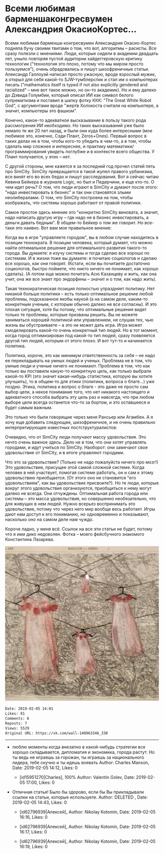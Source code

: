 # Всеми любимая барменшаконгресвумен Александрия ОкаcиоКортес...

Всеми любимая барменша-конгресвумен Александрия Окаcио-Кортес подняла бучу своими твитами о том, что вот, алгоритмы – расисты. Все сразу полезли с мнениями. Люди, которые сидели в академии двадцать лет, уныло повторяя пустой аудитории хайдеггеровскую критику технологии ("технология это плохо, потому что мы миром просто пользуемся"), очень обрадовались и пишут шизофреничные статьи. Александр Галлоуэй написал просто ужасную, вроде взрослый мужик, а открыл для себя какой-то SJW-тумблерспик и стал им о компьютерах писать ("mathematics itself is typed if not also explicitly gendered and racialized" – мне вот такое можно, но он-то академик). Но и ему далеко до Дэвида Голумбии, который описал ИИ как символ белого супрематизма и поставил в шапку фотку ККК: "The Great White Robot God", с аргументами вроде "жертв Холокоста считали на компьютере, а значит, компьютеры это фашизм". 
 
Конечно, какое-то адекватное высказывание в пользу такого рода рассмотрения ИИ необходимо. Но таких высказываний уже было немало те же 20 лет назад, и были они куда более интересными (мое любимое это, конечно, Сэди Плант, Zeros+Ones). Первый вопрос в таких делах не в том, чтобы кого-то убедить в чем-то, а в том, чтобы сделать мир сложнее и интереснее, и практику математики/программирования увидеть поглубже и в контексте всего общества. У Плант получается, у этих – нет. 
 
С другой стороны, мне кажется я за последний год прочел статей пять про SimCity. SimCity превращается в такой жупел правого урбанизма, все винят его во всех бедах и пишут расследования. Вот я сейчас читаю Кевина Бейкера в журнале Logic, но был и Педерчини, и еще кто-то. О чем идет речь? О том, что люди играют в SimCity и думают после этого: "надо инвестировать в бизнес" и так они становятся злыми неолибералами. О том, что SimCity построена на том, чтобы изображать, что системы хорошо работают от правой политики. 
 
Самое простое здесь мнение это "конкретно SimCity виновата, а значит, надо написать другую игру – где надо не в бизнес инвестировать, а деньги давать бедным". В общем-то Бейкер о том же говорит. Но все-таки это наивно. Вот вам мое правильное мнение: 
 
Когда вы в игре "управляете городом", вы в любом случае находитесь в позиции технократа. В позиции человека, который думает, что можно найти оптимальное решение для оптимального развития такого-то города. Вы думаете: я изучу системы и тогда сделаю все хорошо по системам. И в жизни тоже вы думаете: я почитаю социологов и сделаю все хорошо, как они говорят. (Кстати, если вы почитаете достаточно социологов, быстро поймете, что никто ничего не понимает, как хорошо сделать). (А потом еще можно почитать Асю Казанцеву и жить, как она учит, она же все знает про эндорфины – значит и о том, как надо жить). 
 
Такая технократическая позиция полностью упраздняет политику. Нет никакой больше политики – есть только оптимальное решение любой проблемы, подсказанное якобы наукой (а на самом деле, каким-то конкретным ученым, с которым обычно далеко не все согласны). И это плохая ситуация, хотя бы потому, что оптимальные решения видят только те проблемы, которые призваны решить. Вы не можете заниматься хорошей политикой или управлением, не слушая тех, чью жизнь вы обустраиваете – а это не может дать игра. Игра может смоделировать какой-то очень конкретный тип людей. Но в тот момент, когда город оптимизирован под какой-то тип людей, сразу появляется другой тип людей, которым от этого плохо. И вот тут-то и начинается политика. 
 
Политика, короче, это как минимум ответственность за себя – не надо ее перекладывать на умных людей и ученых. Проблема не в том, что умные люди и ученые ничего не понимают. Проблема в том, что как только вы поставили какую-то конкретную цель, как только выбрали какой-то KPI (это значит какая-нибудь статистика, которую вы хотите улучшить), то в общем-то для этики (политики, вопроса о благе...) уже поздно. Этика, политика и вопрос о благе - это даже не просто сам выбор цели, а некое понимание того, что нет никакого настоящего и адекватного способа выбрать эту цель раз и навсегда, что при любом выборе цели всегда останется что-то за бортом, и это оставшееся и будет самым важным. 
 
Это только что были говорящие через меня Рансьер или Агамбен. А я хочу еще добавить следующее, шизофреничное, и не очень правильно интерпретирующее известных постструктуралистов: 
 
Очевидно, что от SimCity люди получают массу удовольствия. Это нечто очень важное здесь. Дело не в том, что они хотят управлять городами, и идут учиться по SimCity. Наоборот: они замечают свое удовольствие от SimCity, и в итоге управляют городами. 
 
Что это за удовольствие? (Только не надо пожалуйста ничего про мозг!) Это удовольствие, присущее этой самой сложной системе. Когда человек в ней участвует, помогая системе работать, он и сам к этому удовольствию приобщается. (От этого оно не становится "его удовольствием", как вы удовольствие присвоите?). Но те люди, которые вокруг этого удовольствия организуются, приобщиться к нему могут далеко не всегда. Они отчуждены. Оптимальная работа города или системы – это масса удовольствия, но совершенно необязательно, что для живущих в нем людей. Нужно всерьез воспринимать это удовольствие, потому что через него мир вообще весь работает. Игры дают нам доступ к его пониманию, но одновременно и показывают, насколько оно на самом деле нам чуждо. 
 
Короче ладно, у меня всё. Ссылок на все эти статьи не будет, потому что я ими дико недоволен. Фотка – моего фейсбучного знакомого Константина Лазарева.

![](attachments/456239102.jpg)

    Date: 2019-02-05 14:01
    Likes: 81
    Comments: 6
    Reposts: 7
    Views: 5529
    Original URL: https://vk.com/wall-140963346_330



--------------------

  * люблю моменты когда внезапно в какой-нибудь стратегии все хорошо складывается, дипломатия и экономика, города растут. Но ты ведь не играешь за горожан, ты играешь за национального лидера, тебе скучно и ты идешь воевать
    Author: Charles Manson, Date: 2019-02-05 14:12, Likes: 0

      * [id15951270|Charles], 100%
        Author: Valentin Golev, Date: 2019-02-05 17:00, Likes: 0


  * Отличная статья! Было бы здорово, если бы Вы прикладывали ссылки на статьи, которые используете.
    Author: DELETED , Date: 2019-02-05 14:43, Likes: 0

      * [id62796939|Алексей],
        Author: Nikolay Kotomin, Date: 2019-02-05 16:16, Likes: 0

      * [id62796939|Алексей],
        Author: Nikolay Kotomin, Date: 2019-02-05 16:17, Likes: 0

      * [id62796939|Алексей],
        Author: Nikolay Kotomin, Date: 2019-02-05 16:19, Likes: 0

